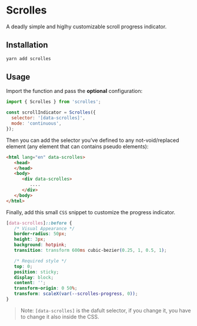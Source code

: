 # Scrolles

A deadly simple and higlhy customizable scroll progress indicator.

## Installation

```sh
yarn add scrolles
```

## Usage

Import the function and pass the **optional** configuration:

```js
import { Scrolles } from 'scrolles';

const scrollIndicator = Scrolles({
  selector: '[data-scrolles]',
  mode: 'continuous',
});
```

Then you can add the selector you've defined to any not-void/replaced element (any element that can contains pseudo elements):

```html
<html lang="en" data-scrolles>
   <head>
   </head>
   <body>
      <div data-scrolles>
         ....
      </div>
   </body>
</html>
```

Finally, add this small `CSS` snippet to customize the progress indicator.

```css
[data-scrolles]::before {
   /* Visual Appearance */
   border-radius: 50px;
   height: 3px;
   background: hotpink;
   transition: transform 600ms cubic-bezier(0.25, 1, 0.5, 1);

   /* Required style */
   top: 0;
   position: sticky;
   display: block;
   content: '';
   transform-origin: 0 50%;
   transform: scaleX(var(--scrolles-progress, 0));
}
```

> Note: `[data-scrolles]` is the dafult selector, if you change it, you have to change it also inside the CSS.

